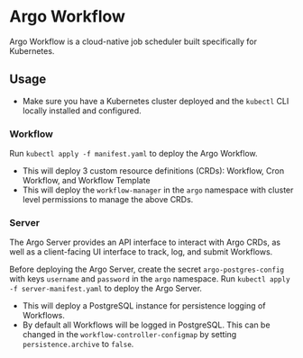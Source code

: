 # Argo Workflow

Argo Workflow is a cloud-native job scheduler built specifically for Kubernetes. 

## Usage

* Make sure you have a Kubernetes cluster deployed and the `kubectl` CLI locally installed and configured. 

### Workflow

Run `kubectl apply -f manifest.yaml` to deploy the Argo Workflow.

* This will deploy 3 custom resource definitions (CRDs): Workflow, Cron Workflow, and Workflow Template
* This will deploy the `workflow-manager` in the `argo` namespace with cluster level permissions to manage the above CRDs. 

### Server

The Argo Server provides an API interface to interact with Argo CRDs, as well as a client-facing UI interface to track, log, and submit Workflows. 

Before deploying the Argo Server, create the secret `argo-postgres-config` with keys `username` and `password` in the `argo` namespace. Run `kubectl apply -f server-manifest.yaml` to deploy the Argo Server. 

* This will deploy a PostgreSQL instance for persistence logging of Workflows.
* By default all Workflows will be logged in PostgreSQL. This can be changed in the `workflow-controller-configmap` by setting `persistence.archive` to `false`.